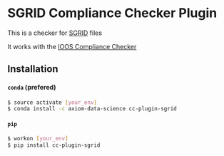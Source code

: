 # SGRID Compliance Checker Plugin

This is a checker for [SGRID](https://github.com/sgrid/sgrid) files

It works with the [IOOS Compliance Checker](https://github.com/ioos/compliance-checker)


## Installation


#### `conda` (prefered)

```bash
$ source activate [your_env]
$ conda install -c axiom-data-science cc-plugin-sgrid
```

#### `pip`

```bash
$ workon [your_env]
$ pip install cc-plugin-sgrid
```
